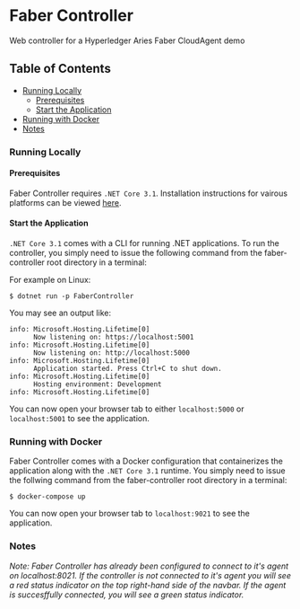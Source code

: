 # Faber Controller

Web controller for a Hyperledger Aries Faber CloudAgent demo

## Table of Contents

- [Running Locally](#running-locally)
    - [Prerequisites](#prerequisites)
    - [Start the Application](#start-the-application)
- [Running with Docker](#runnig-with-docker)
- [Notes](#notes)


### Running Locally

#### Prerequisites

Faber Controller requires `.NET Core 3.1`. Installation instructions for vairous platforms can be viewed [here](https://dotnet.microsoft.com/download).

#### Start the Application

`.NET Core 3.1` comes with a CLI for running .NET applications. To run the controller, you simply need to issue the following command from the faber-controller root directory in a terminal:

For example on Linux:

```
$ dotnet run -p FaberController
```
You may see an output like:

```
info: Microsoft.Hosting.Lifetime[0]
      Now listening on: https://localhost:5001
info: Microsoft.Hosting.Lifetime[0]
      Now listening on: http://localhost:5000
info: Microsoft.Hosting.Lifetime[0]
      Application started. Press Ctrl+C to shut down.
info: Microsoft.Hosting.Lifetime[0]
      Hosting environment: Development
info: Microsoft.Hosting.Lifetime[0]
```

You can now open your browser tab to either `localhost:5000` or `localhost:5001` to see the application.

### Running with Docker

Faber Controller comes with a Docker configuration that containerizes the application along with the `.NET Core 3.1` runtime. You simply need to issue the follwing command from the faber-controller root directory in a terminal:

```
$ docker-compose up
```

You can now open your browser tab to `localhost:9021` to see the application.

### Notes

_Note: Faber Controller has already been configured to connect to it's agent on localhost:8021. If the controller is not connected to it's agent you will see a red status indicator on the top right-hand side of the navbar. If the agent is succesffully connected, you will see a green status indicator._